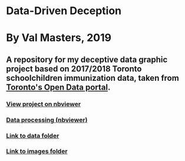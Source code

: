 # Data-Driven Deception
# By Val Masters, 2019
## A repository for my deceptive data graphic project based on 2017/2018 Toronto schoolchildren immunization data, taken from [Toronto's Open Data portal](https://portal0.cf.opendata.inter.sandbox-toronto.ca/dataset/immunization-coverage-for-students/).

### [View project on nbviewer](https://nbviewer.jupyter.org/github/valhella/torontoimmunization/blob/master/Deception.ipynb)

### [Data processing (nbviewer)](https://nbviewer.jupyter.org/github/valhella/torontoimmunization/blob/master/pythonparty.ipynb)


### [Link to data folder](https://github.com/valhella/torontoimmunization/tree/master/data)
### [Link to images folder](https://github.com/valhella/torontoimmunization/tree/master/images)

